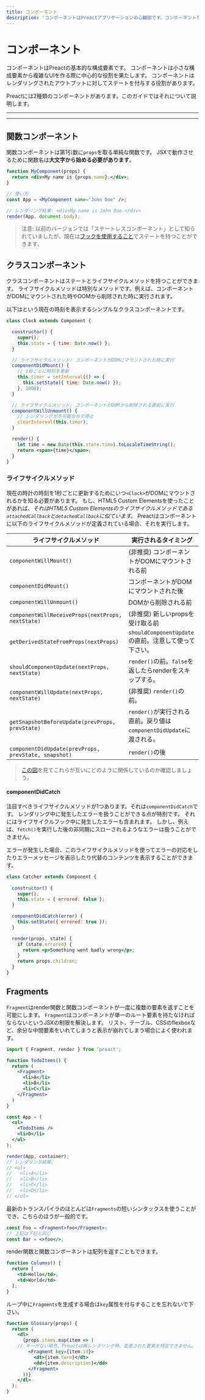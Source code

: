 ```yaml
---
title: コンポーネント
description: 'コンポーネントはPreactアプリケーションの心臓部です。コンポーネントを作成して、それらを連携してUIを構成する方法を学びましょう。'
---
```


# コンポーネント

コンポーネントはPreactの基本的な構成要素です。
コンポーネントは小さな構成要素から複雑なUIを作る際に中心的な役割を果たします。
コンポーネントはレンダリングされたアウトプットに対してステートを付与する役割があります。

Preactには2種類のコンポーネントがあります。このガイドではそれについて説明します。

---

<toc></toc>

---

## 関数コンポーネント

関数コンポーネントは第1引数に`props`を取る単純な関数です。
JSXで動作させるために関数名は**大文字から始める必要があります**。

```jsx
function MyComponent(props) {
  return <div>My name is {props.name}.</div>;
}

// 使い方
const App = <MyComponent name="John Doe" />;

// レンダリング結果: <div>My name is John Doe.</div>
render(App, document.body);
```

> 注意: 以前のバージョンでは「ステートレスコンポーネント」として知られていましたが、現在は[フックを使用すること](/guide/v10/hooks)でステートを持つことができます。

## クラスコンポーネント

クラスコンポーネントはステートとライフサイクルメソッドを持つことができます。
ライフサイクルメソッドは特別なメソッドです。例えば、コンポーネントがDOMにマウントされた時やDOMから削除された時に実行されます。

以下は<Clock>という現在の時刻を表示するシンプルなクラスコンポーネントです。

```jsx
class Clock extends Component {

  constructor() {
    super();
    this.state = { time: Date.now() };
  }

  // ライフサイクルメソッド: コンポーネントがDOMにマウントされた時に実行
  componentDidMount() {
    // 1秒ごとに時刻を更新
    this.timer = setInterval(() => {
      this.setState({ time: Date.now() });
    }, 1000);
  }

  // ライフサイクルメソッド: コンポーネントがDOMから削除される直前に実行
  componentWillUnmount() {
    // レンダリングが不可能なので停止
    clearInterval(this.timer);
  }

  render() {
    let time = new Date(this.state.time).toLocaleTimeString();
    return <span>{time}</span>;
  }
}
```

### ライフサイクルメソッド

現在の時計の時刻を1秒ごとに更新するためにいつ`<Clock>`がDOMにマウントされるかを知る必要があります。
もし、HTML5 Custom Elementsを使ったことがあれば、_それはHTML5 Custom Elementsのライフサイクルメソッドである`attachedCallback`と`detachedCallback`に似ています。_
Preactはコンポーネントに以下のライフサイクルメソッドが定義されている場合、それを実行します。

| ライフサイクルメソッド            | 実行されるタイミング                              |
|-----------------------------|--------------------------------------------------|
| `componentWillMount()`        | (非推奨) コンポーネントがDOMにマウントされる前     |
| `componentDidMount()`         | コンポーネントがDOMにマウントされた後      |
| `componentWillUnmount()`      | DOMから削除される前                    |
| `componentWillReceiveProps(nextProps, nextState)` | (非推奨) 新しいpropsを受け取る前                    |
| `getDerivedStateFromProps(nextProps)` | `shouldComponentUpdate`の直前。注意して使って下さい。 |
| `shouldComponentUpdate(nextProps, nextState)`     | `render()`の前。`false`を返したらrenderをスキップする。 |
| `componentWillUpdate(nextProps, nextState)`       | (非推奨) `render()`の前。                                |
| `getSnapshotBeforeUpdate(prevProps, prevState)` | `render()`が実行される直前。戻り値は`componentDidUpdate`に渡される。 |
| `componentDidUpdate(prevProps, prevState, snapshot)`        | `render()`の後                                 |

> [この図](https://twitter.com/dan_abramov/status/981712092611989509)を見てこれらが互いにどのように関係しているのか確認しましょう。

#### componentDidCatch

注目すべきライフサイクルメソッドが1つあります。それは`componentDidCatch`です。
レンダリング中に発生したエラーを扱うことができる点が特別です。
それにはライフサイクルフック中に発生したエラーも含まれます。
しかし、例えば、`fetch()`を実行した後の非同期にスローされるようなエラーは扱うことができません。

エラーが発生した場合、このライフサイクルメソッドを使ってエラーの対応をしたりエラーメッセージを表示したり代替のコンテンツを表示することができます。

```jsx
class Catcher extends Component {
  
  constructor() {
    super();
    this.state = { errored: false };
  }

  componentDidCatch(error) {
    this.setState({ errored: true });
  }

  render(props, state) {
    if (state.errored) {
      return <p>Something went badly wrong</p>;
    }
    return props.children;
  }
}
```

## Fragments

`Fragment`はrender関数と関数コンポーネントが一度に複数の要素を返すことを可能にします。
`Fragment`はコンポーネントが単一のルート要素を持たなければならないというJSXの制限を解決します。
リスト、テーブル、CSSのflexboxなど、余分な中間要素をいれてしまうと表示が崩れてしまう場合によく使われます。

```jsx
import { Fragment, render } from 'preact';

function TodoItems() {
  return (
    <Fragment>
      <li>A</li>
      <li>B</li>
      <li>C</li>
    </Fragment>
  )
}

const App = (
  <ul>
    <TodoItems />
    <li>D</li>
  </ul>
);

render(App, container);
// レンダリング結果:
// <ul>
//   <li>A</li>
//   <li>B</li>
//   <li>C</li>
//   <li>D</li>
// </ul>
```

最新のトランスパイラのほとんどは`Fragments`の短いシンタックスを使うことができ、こちらのほうが一般的です。

```jsx
const Foo = <Fragment>foo</Fragment>;
// 上記は下記と同じ
const Bar = <>foo</>;
```

render関数と関数コンポーネントは配列を返すこともできます。

```jsx
function Columns() {
  return [
    <td>Hello</td>,
    <td>World</td>
  ];
}
```

ループ中に`Fragments`を生成する場合は`key`属性を付与することを忘れないで下さい。

```jsx
function Glossary(props) {
  return (
    <dl>
      {props.items.map(item => (
	// キーがない場合、Preactは再レンダリング時、変更された要素を特定できません。
        <Fragment key={item.id}>
          <dt>{item.term}</dt>
          <dd>{item.description}</dd>
        </Fragment>
      ))}
    </dl>
  );
}
```
